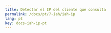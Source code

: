 ```yaml
---
title: Detectar el IP del cliente que consulta
permalink: /docs/pt/7-iah/iah-ip
lang: pt
key: docs-iah-ip-pt
---
```

